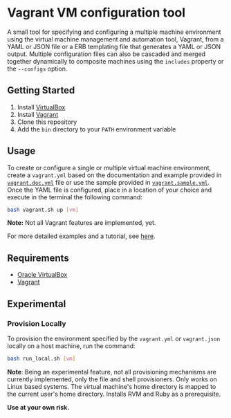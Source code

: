 # Vagrant VM configuration tool

A small tool for specifying and configuring a multiple machine
environment using the virtual machine management and
automation tool, Vagrant, from a YAML or JSON file or a ERB 
templating file that generates a YAML or JSON output. Multiple
configuration files can also be cascaded and merged together
dynamically to composite machines using the `includes` property or
the `--configs` option.

## Getting Started

1. Install [VirtualBox](https://www.virtualbox.org)
2. Install [Vagrant](https://www.vagrantup.com/)
3. Clone this repository
4. Add the `bin` directory to your `PATH` environment variable

## Usage

To create or configure a single or multiple virtual machine
environment, create a `vagrant.yml` based on the documentation and example
provided in [`vagrant.doc.yml`](docs/vagrant.doc.yml) file or use the sample
provided in [`vagrant.sample.yml`](docs/vagrant.sample.yml). Once the YAML file
is configured, place in a location of your choice and execute in the terminal 
the following command:

```bash
bash vagrant.sh up [vm]
```

**Note:** Not all Vagrant features are implemented, yet.

For more detailed examples and a tutorial, see [here](docs/tutorial.md).

## Requirements

* [Oracle VirtualBox](https://www.virtualbox.org)
* [Vagrant](https://www.vagrantup.com/)

## Experimental

### Provision Locally

To provision the environment specified by the `vagrant.yml` or 
`vagrant.json` locally on a host machine, run the command:

```bash
bash run_local.sh [vm]
```

**Note**: Being an experimental feature, not all provisioning mechanisms are
currently implemented, only the file and shell provisioners. Only works on
Linux based systems. The virtual machine's home directory is mapped to the
current user's home directory. Installs RVM and Ruby as a prerequisite.

**Use at your own risk.**
